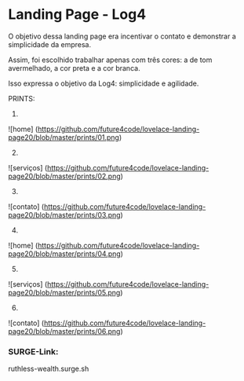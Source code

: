 # Landing Page - Log4

O objetivo dessa landing page era incentivar o contato e demonstrar a simplicidade da empresa.

Assim, foi escolhido trabalhar apenas com três cores: a de tom avermelhado, a cor preta e a cor branca.

Isso expressa o objetivo da Log4: simplicidade e agilidade.


PRINTS:

01.

![home] (https://github.com/future4code/lovelace-landing-page20/blob/master/prints/01.png)

02.

![serviços] (https://github.com/future4code/lovelace-landing-page20/blob/master/prints/02.png)

03.

![contato] (https://github.com/future4code/lovelace-landing-page20/blob/master/prints/03.png)

04.

![home] (https://github.com/future4code/lovelace-landing-page20/blob/master/prints/04.png)

05.

![serviços] (https://github.com/future4code/lovelace-landing-page20/blob/master/prints/05.png)

06.

![contato] (https://github.com/future4code/lovelace-landing-page20/blob/master/prints/06.png)

### SURGE-Link:

ruthless-wealth.surge.sh